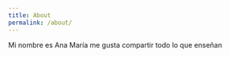 ```yaml
---
title: About
permalink: /about/
---
```

Mi nombre es Ana María me gusta compartir todo lo que enseñan